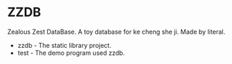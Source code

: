 # ZZDB
Zealous Zest DataBase.
A toy database for ke cheng she ji. Made by literal.

* zzdb - The static library project.
* test - The demo program used zzdb.